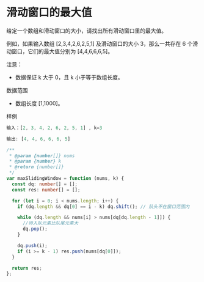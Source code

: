 # 滑动窗口的最大值

给定一个数组和滑动窗口的大小，请找出所有滑动窗口里的最大值。

例如，如果输入数组 [2,3,4,2,6,2,5,1] 及滑动窗口的大小 3，那么一共存在 6 个滑动窗口，它们的最大值分别为 [4,4,6,6,6,5]。

注意：

- 数据保证 k 大于 0，且 k 小于等于数组长度。

数据范围

- 数组长度 [1,1000]。

样例

```js
输入：[2, 3, 4, 2, 6, 2, 5, 1] , k=3

输出: [4, 4, 6, 6, 6, 5]
```

```ts
/**
 * @param {number[]} nums
 * @param {number} k
 * @return {number[]}
 */
var maxSlidingWindow = function (nums, k) {
  const dq: number[] = [];
  const res: number[] = [];

  for (let i = 0; i < nums.length; i++) {
    if (dq.length && dq[0] == i - k) dq.shift(); // 队头不在窗口范围内

    while (dq.length && nums[i] > nums[dq[dq.length - 1]]) {
      //待入队元素比队尾元素大
      dq.pop();
    }

    dq.push(i);
    if (i >= k - 1) res.push(nums[dq[0]]);
  }

  return res;
};
```
